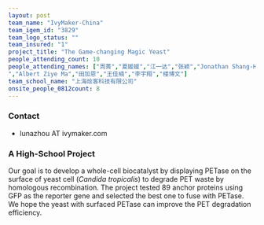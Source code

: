 ```yaml
---
layout: post
team_name: "IvyMaker-China"
team_igem_id: "3829"
team_logo_status: ""
team_insured: "1"
project_title: "The Game-changing Magic Yeast"
people_attending_count: 10
people_attending_names: ["周菁","夏媛媛","江一达","张颖","Jonathan Shang-Hong Ji
","Albert Ziye Ma","田加恩","王佳楠","李宇翔","楼博文"]
team_school_name: "上海烩客科技有限公司"
onsite_people_0812count: 8
---
```



### Contact
* lunazhou AT ivymaker.com

### A High-School Project

Our goal is to develop a whole-cell biocatalyst by displaying PETase on the surface of yeast cell (*Candida tropicalis*) to degrade PET waste by homologous recombination. The project tested 89 anchor proteins using GFP as the reporter gene and selected the best one to fuse with PETase. We hope the yeast with surfaced PETase can improve the PET degradation efficiency.
